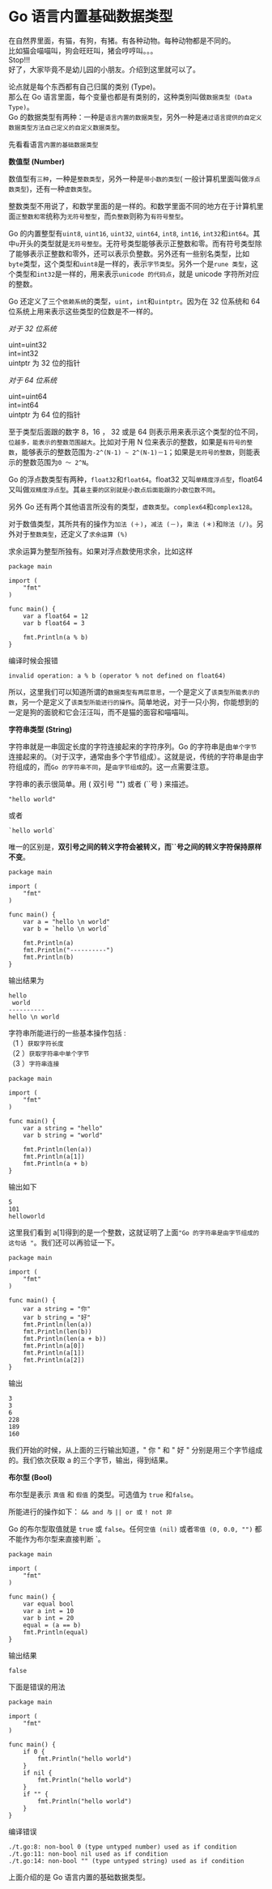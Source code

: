 # Go 语言内置基础数据类型

在自然界里面，有猫，有狗，有猪。有各种动物。每种动物都是不同的。\
比如猫会喵喵叫，狗会旺旺叫，猪会哼哼叫。。。\
Stop!!!\
好了，大家毕竟不是幼儿园的小朋友。介绍到这里就可以了。

论点就是每个东西都有自己归属的类别 (Type)。\
那么在 Go 语言里面，每个变量也都是有类别的，这种类别叫做`数据类型 (Data Type)`。\
Go 的数据类型有两种：一种是`语言内置的数据类型`，另外一种是`通过语言提供的自定义数据类型方法自己定义的自定义数据类型`。

先看看语言`内置的基础数据类型`

**数值型 (Number)**

数值型有`三种`，一种是`整数类型`，另外一种是`带小数的类型`( 一般计算机里面叫做`浮点数类型`)，还有一种`虚数类型`。

整数类型不用说了，和数学里面的是一样的。和数学里面不同的地方在于计算机里面`正整数和零`统称为`无符号整型`，而`负整数`则称为`有符号整型`。

Go 的内置整型有`uint8`, `uint16`, `uint32`, `uint64`, `int8`, `int16`, `int32`和`int64`。其中`u`开头的类型就是`无符号整型`。无符号类型能够表示正整数和零。而有符号类型除了能够表示正整数和零外，还可以表示负整数。另外还有一些别名类型，比如`byte`类型，这个类型和`uint8`是一样的，表示`字节类型`。另外一个是`rune 类型`，这个类型和`int32`是一样的，用来表示`unicode 的代码点`，就是 unicode 字符所对应的整数。

Go 还定义了三个`依赖系统`的类型，`uint`，`int`和`uintptr`。因为在 32 位系统和 64 位系统上用来表示这些类型的位数是不一样的。

_对于 32 位系统_

uint=uint32\
int=int32\
uintptr 为 32 位的指针

_对于 64 位系统_

uint=uint64\
int=int64\
uintptr 为 64 位的指针

至于类型后面跟的数字 8，16 ， 32 或是 64 则表示用来表示这个类型的位不同，`位越多，能表示的整数范围越大`。比如对于用 N 位来表示的整数，如果是`有符号的整数`，能够表示的整数范围为`-2^(N-1) ~ 2^(N-1)－1`；如果是`无符号的整数`，则能表示的整数范围为`0 ～ 2^N`。

Go 的浮点数类型有两种，`float32`和`float64`。float32 又叫`单精度浮点型`，float64 又叫做`双精度浮点型`。其`最主要的区别就是小数点后面能跟的小数位数不同`。

另外 Go 还有两个其他语言所没有的类型，`虚数类型`。`complex64`和`complex128`。

对于数值类型，其所共有的操作为`加法 (＋)`，`减法 (－)`，`乘法 (＊)`和`除法 (/)`。另外对于`整数类型`，还定义了`求余运算 (%)`

求余运算为整型所独有。如果对浮点数使用求余，比如这样

    package main

    import (
        "fmt"
    )

    func main() {
        var a float64 = 12
        var b float64 = 3

        fmt.Println(a % b)
    }

编译时候会报错

    invalid operation: a % b (operator % not defined on float64)

所以，这里我们可以知道所谓的`数据类型有两层意思`，一个是定义了`该类型所能表示的数`，另一个是定义了`该类型所能进行的操作`。简单地说，对于一只小狗，你能想到的一定是狗的面貌和它会汪汪叫，而不是猫的面容和喵喵叫。

**字符串类型 (String)**

字符串就是一串固定长度的字符连接起来的字符序列。Go 的字符串是由`单个字节`连接起来的。（对于汉字，通常由多个字节组成）。这就是说，传统的字符串是由字符组成的，而`Go 的字符串不同`，是`由字节组成`的。这一点需要注意。

字符串的表示很简单。用 ( 双引号 "") 或者 (``号 ) 来描述。

    "hello world"

或者

    `hello world`

唯一的区别是，**双引号之间的转义字符会被转义，而``号之间的转义字符保持原样不变**。

    package main

    import (
        "fmt"
    )

    func main() {
        var a = "hello \n world"
        var b = `hello \n world`

        fmt.Println(a)
        fmt.Println("----------")
        fmt.Println(b)
    }

输出结果为

    hello
     world
    ----------
    hello \n world

字符串所能进行的一些基本操作包括 :\
（1 ）`获取字符长度`\
（2 ）`获取字符串中单个字节`\
（3 ）`字符串连接`

    package main

    import (
        "fmt"
    )

    func main() {
        var a string = "hello"
        var b string = "world"

        fmt.Println(len(a))
        fmt.Println(a[1])
        fmt.Println(a + b)
    }

输出如下

    5
    101
    helloworld

这里我们看到 a[1]得到的是一个整数，这就证明了上面`"Go 的字符串是由字节组成的这句话 "`。我们还可以再验证一下。

    package main

    import (
    	"fmt"
    )

    func main() {
    	var a string = "你"
    	var b string = "好"
    	fmt.Println(len(a))
    	fmt.Println(len(b))
    	fmt.Println(len(a + b))
    	fmt.Println(a[0])
    	fmt.Println(a[1])
    	fmt.Println(a[2])
    }

输出

    3
    3
    6
    228
    189
    160

我们开始的时候，从上面的三行输出知道，" 你 " 和 " 好 " 分别是用三个字节组成的。我们依次获取 a 的三个字节，输出，得到结果。

**布尔型 (Bool)**

布尔型是表示 `真值` 和 `假值` 的类型。可选值为 `true` 和`false`。

所能进行的操作如下： `&& and 与` `|| or 或` `! not 非`

Go 的布尔型取值就是 `true` 或 `false`。任何`空值 (nil)` 或者`零值 (0, 0.0, "")` 都不能作为布尔型来直接判断 `。

    package main

    import (
    	"fmt"
    )

    func main() {
    	var equal bool
    	var a int = 10
    	var b int = 20
    	equal = (a == b)
    	fmt.Println(equal)
    }

输出结果

    false

下面是错误的用法

    package main

    import (
    	"fmt"
    )

    func main() {
    	if 0 {
        	fmt.Println("hello world")
    	}
    	if nil {
        	fmt.Println("hello world")
    	}
    	if "" {
     		fmt.Println("hello world")
    	}
    }

编译错误

    ./t.go:8: non-bool 0 (type untyped number) used as if condition
    ./t.go:11: non-bool nil used as if condition
    ./t.go:14: non-bool "" (type untyped string) used as if condition

上面介绍的是 Go 语言内置的基础数据类型。

